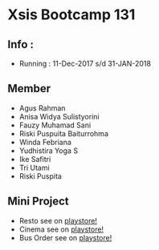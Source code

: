 # Xsis Bootcamp 131
## Info :
* Running : 11-Dec-2017 s/d 31-JAN-2018
 
## Member 
* Agus Rahman 
* Anisa Widya Sulistyorini
* Fauzy Muhamad Sani
* Riski Puspuita Baiturrohma
* Winda Febriana
* Yudhistira Yoga S
* Ike Safitri
* Tri Utami
* Riski Puspita


## Mini Project 
* Resto see on [playstore!](https://play.google.com/store/apps/details?id=com.bootcamp.xsis.keta)
* Cinema see on [playstore!](https://play.google.com/store/apps/details?id=com.xsis.cinemax)
* Bus Order see on [playstore!](https://play.google.com/store/apps/details?id=com.xsis.hjbusbooking)